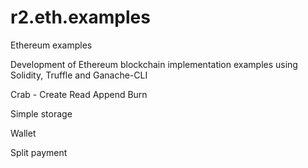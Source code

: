 # r2.eth.examples
Ethereum examples

Development of Ethereum blockchain implementation examples using Solidity, Truffle and Ganache-CLI

Crab - Create Read Append Burn

Simple storage

Wallet

Split payment
